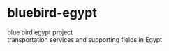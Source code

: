 # bluebird-egypt
blue bird egypt project <br>
transportation services and supporting fields in Egypt
